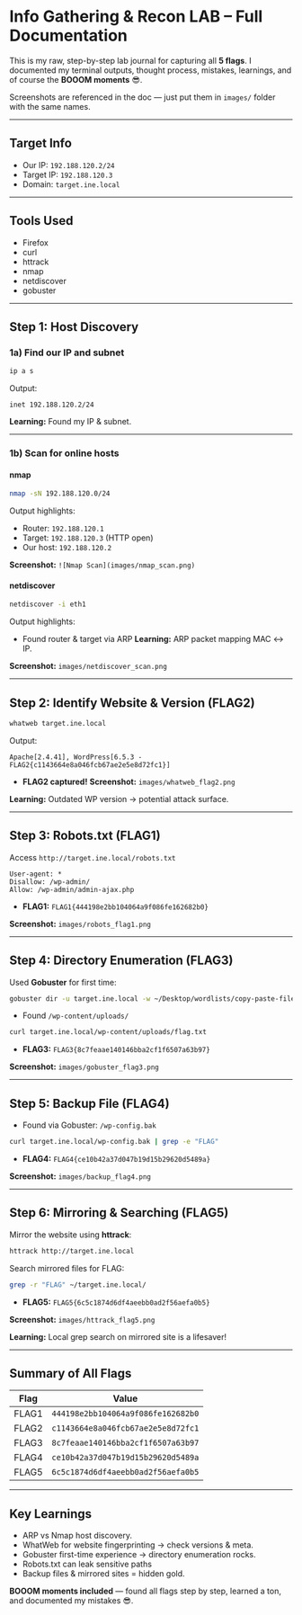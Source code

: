 
# **Info Gathering & Recon LAB – Full Documentation**

This is my raw, step-by-step lab journal for capturing all **5 flags**. I documented my terminal outputs, thought process, mistakes, learnings, and of course the **BOOOM moments** 😎.

Screenshots are referenced in the doc — just put them in `images/` folder with the same names.

---

## **Target Info**

* Our IP: `192.188.120.2/24`
* Target IP: `192.188.120.3`
* Domain: `target.ine.local`

---

## **Tools Used**

* Firefox
* curl
* httrack
* nmap
* netdiscover
* gobuster

---

## **Step 1: Host Discovery**

### **1a) Find our IP and subnet**

```bash
ip a s
```

Output:

```
inet 192.188.120.2/24
```

**Learning:** Found my IP & subnet.

---

### **1b) Scan for online hosts**

#### **nmap**

```bash
nmap -sN 192.188.120.0/24
```

Output highlights:

* Router: `192.188.120.1`
* Target: `192.188.120.3` (HTTP open)
* Our host: `192.188.120.2`

**Screenshot:** `![Nmap Scan](images/nmap_scan.png)`

#### **netdiscover**

```bash
netdiscover -i eth1
```

Output highlights:

* Found router & target via ARP
  **Learning:** ARP packet mapping MAC ↔ IP.

**Screenshot:** `images/netdiscover_scan.png`

---

## **Step 2: Identify Website & Version (FLAG2)**

```bash
whatweb target.ine.local
```

Output:

```
Apache[2.4.41], WordPress[6.5.3 - FLAG2{c1143664e8a046fcb67ae2e5e8d72fc1}]
```

* **FLAG2 captured!**
  **Screenshot:** `images/whatweb_flag2.png`

**Learning:** Outdated WP version → potential attack surface.

---

## **Step 3: Robots.txt (FLAG1)**

Access `http://target.ine.local/robots.txt`

```
User-agent: *
Disallow: /wp-admin/
Allow: /wp-admin/admin-ajax.php
```

* **FLAG1:** `FLAG1{444198e2bb104064a9f086fe162682b0}`

**Screenshot:** `images/robots_flag1.png`

---

## **Step 4: Directory Enumeration (FLAG3)**

Used **Gobuster** for first time:

```bash
gobuster dir -u target.ine.local -w ~/Desktop/wordlists/copy-paste-files/files.txt -v
```

* Found `/wp-content/uploads/`

```bash
curl target.ine.local/wp-content/uploads/flag.txt
```

* **FLAG3:** `FLAG3{8c7feaae140146bba2cf1f6507a63b97}`

**Screenshot:** `images/gobuster_flag3.png`

---

## **Step 5: Backup File (FLAG4)**

* Found via Gobuster: `/wp-config.bak`

```bash
curl target.ine.local/wp-config.bak | grep -e "FLAG"
```

* **FLAG4:** `FLAG4{ce10b42a37d047b19d15b29620d5489a}`

**Screenshot:** `images/backup_flag4.png`

---

## **Step 6: Mirroring & Searching (FLAG5)**

Mirror the website using **httrack**:

```bash
httrack http://target.ine.local
```

Search mirrored files for FLAG:

```bash
grep -r "FLAG" ~/target.ine.local/
```

* **FLAG5:** `FLAG5{6c5c1874d6df4aeebb0ad2f56aefa0b5}`

**Screenshot:** `images/httrack_flag5.png`

**Learning:** Local grep search on mirrored site is a lifesaver!

---

## **Summary of All Flags**

| Flag  | Value                              |
| ----- | ---------------------------------- |
| FLAG1 | `444198e2bb104064a9f086fe162682b0` |
| FLAG2 | `c1143664e8a046fcb67ae2e5e8d72fc1` |
| FLAG3 | `8c7feaae140146bba2cf1f6507a63b97` |
| FLAG4 | `ce10b42a37d047b19d15b29620d5489a` |
| FLAG5 | `6c5c1874d6df4aeebb0ad2f56aefa0b5` |

---

## **Key Learnings**

* ARP vs Nmap host discovery.
* WhatWeb for website fingerprinting → check versions & meta.
* Gobuster first-time experience → directory enumeration rocks.
* Robots.txt can leak sensitive paths
* Backup files & mirrored sites = hidden gold.

**BOOOM moments included** — found all flags step by step, learned a ton, and documented my mistakes 😎.




